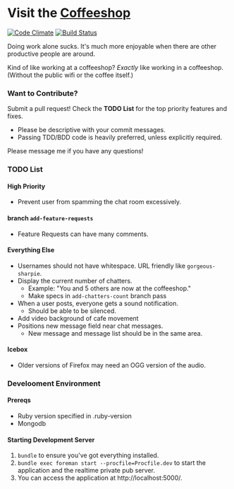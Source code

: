 Visit the [Coffeeshop](http://doingnow.herokuapp.com/)
======================================================

[![Code Climate](https://codeclimate.com/github/mrap/coffeeshop.png)](https://codeclimate.com/github/mrap/coffeeshop)
[![Build Status](https://travis-ci.org/mrap/coffeeshop.png)](https://travis-ci.org/mrap/coffeeshop)

Doing work alone sucks.  It's much more enjoyable when there are other productive people are around.

Kind of like working at a coffeeshop?  *Exactly* like working in a coffeeshop. (Without the public wifi or the coffee itself.)

### Want to Contribute?

Submit a pull request! Check the **TODO List** for the top priority features and fixes.

  * Please be descriptive with your commit messages.
  * Passing TDD/BDD code is heavily preferred, unless explicitly required.

Please message me if you have any questions!

### TODO List

#### High Priority

  * Prevent user from spamming the chat room excessively.

#### branch `add-feature-requests`

  * Feature Requests can have many comments.

#### Everything Else

  * Usernames should not have whitespace.  URL friendly like `gorgeous-sharpie`.
  * Display the current number of chatters.
    * Example: "You and 5 others are now at the coffeeshop."
    * Make specs in `add-chatters-count` branch pass
  * When a user posts, everyone gets a sound notification.
    * Should be able to be silenced.
  * Add video background of cafe movement
  * Positions new message field near chat messages.
    * New message and message list should be in the same area.

#### Icebox
  * Older versions of Firefox may need an OGG version of the audio.

### Develooment Environment

#### Prereqs

* Ruby version specified in .ruby-version
* Mongodb

#### Starting Development Server

1. `bundle` to ensure you've got everything installed.
2. `bundle exec foreman start --procfile=Procfile.dev` to start the application and the realtime private pub server.
3. You can access the application at http://localhost:5000/.

